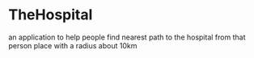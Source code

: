 # TheHospital
an application to help people find nearest path to the hospital from that person place with a radius about 10km
